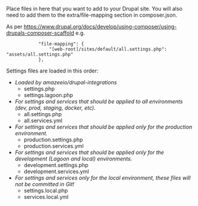 Place files in here that you want to add to your Drupal site.  You will also need to add them to the extra/file-mapping section in composer.json.

As per https://www.drupal.org/docs/develop/using-composer/using-drupals-composer-scaffold
e.g.
```
            "file-mapping": {
                "[web-root]/sites/default/all.settings.php": "assets/all.settings.php"
            },  
```



Settings files are loaded in this order:
* _Loaded by amazeeio/drupal-integrations_
    - settings.php
    - settings.lagoon.php
* _For settings and services that should be applied to all environments (dev, prod, staging, docker, etc)._
    - all.settings.php
    - all.services.yml
* _For settings and services that should be applied only for the production environment._
    - production.settings.php
    - production.services.yml
* _For settings and services that should be applied only for the development (Lagoon and local) environments._
    - development.settings.php
    - development.services.yml
* _For settings and services only for the local environment, these files will not be committed in Git!_
    - settings.local.php
    - services.local.yml